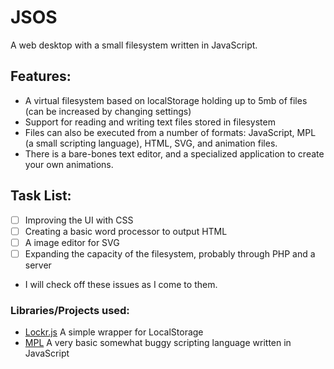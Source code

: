 # JSOS
A web desktop with a small filesystem written in JavaScript.
## Features:

* A virtual filesystem based on localStorage holding up to 5mb of files (can be increased by changing settings)
* Support for reading and writing text files stored in filesystem
* Files can also be executed from a number of formats: JavaScript, MPL (a small scripting language), HTML, SVG, and animation files.
* There is a bare-bones text editor, and a specialized application to create your own animations.

## Task List:
 - [ ] Improving the UI with CSS
 - [ ] Creating a basic word processor to output HTML
 - [ ] A image editor for SVG
 - [ ] Expanding the capacity of the filesystem, probably through PHP and a server
 - I will check off these issues as I come to them.

### Libraries/Projects used:
* [Lockr.js](https://github.com/tsironis/lockr) A simple wrapper for LocalStorage
* [MPL](https://github.com/LEGOJACKI/micro-programming-language) A very basic somewhat buggy scripting language written in JavaScript
